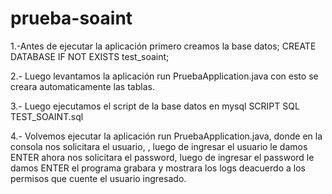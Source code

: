 # prueba-soaint

1.-Antes de ejecutar la aplicación primero creamos la base datos;
CREATE DATABASE IF NOT EXISTS test_soaint;

2.- Luego levantamos la aplicación run PruebaApplication.java
con esto se creara automaticamente las tablas.

3.- Luego ejecutamos el script de la base datos en mysql SCRIPT SQL TEST_SOAINT.sql

4.- Volvemos ejecutar la aplicación run PruebaApplication.java, donde en la consola nos 
solicitara el usuario, , luego de ingresar el usuario le damos ENTER
ahora nos solicitara el password, luego de ingresar el password le damos ENTER
el programa grabara y mostrara los logs deacuerdo a los permisos que cuente el usuario ingresado.

